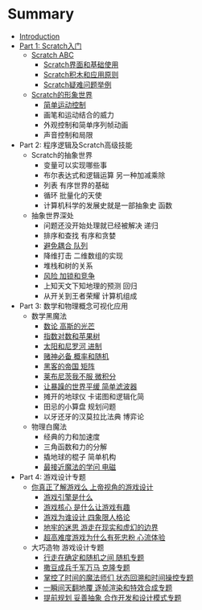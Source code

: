 # Summary

* [Introduction](README.md)
* [Part 1: Scratch入门](part-1-scratchru-men.md)
  * [Scratch ABC](part-1-scratchru-men/scratch-abc.md)
    * [Scratch界面和基础使用](part-1-scratchru-men/scratch-abc/scratchjie-mian-he-ji-chu-shi-yong-fang-fa.md)
    * [Scratch积木和应用原则](part-1-scratchru-men/scratch-abc/scratchji-mu-he-qian-zai-ying-yong.md)
    * [Scratch疑难问题举例](part-1-scratchru-men/scratch-abc/scratchyi-nan-wen-ti-ju-li.md)
  * [Scratch的形象世界](part-1-scratchru-men/scratchde-xing-xiang-shi-jie.md)
    * [简单运动控制](part-1-scratchru-men/scratchde-xing-xiang-shi-jie/jian-dan-yun-dong-kong-zhi.md)
    * 画笔和运动结合的威力
    * 外观控制和简单序列帧动画
    * 声音控制和局限
* Part 2: 程序逻辑及Scratch高级技能
  * Scratch的抽象世界
    * 变量可以实现哪些事
    * 布尔表达式和逻辑运算 另一种加减乘除
    * 列表 有序世界的基础
    * 循环 批量化的天使
    * 计算机科学的发展史就是一部抽象史 函数
  * 抽象世界深处
    * 问题还没开始处理就已经被解决 递归
    * 排序和查找 有序和贪婪
    * [避免耦合 队列](yao-pie-qing-guan-xi-zhao-lian-biao-dui-lie.md)
    * 降维打击 二维数组的实现
    * 堆栈和树的关系
    * [风险 加锁和竞争](feng-xian-jia-suo-he-jing-zheng.md)
    * 上知天文下知地理的预测 回归
    * 从开关到王者荣耀 计算机组成
* Part 3: 数学和物理概念可视化应用
  * 数学黑魔法
    * [数论 高斯的光芒](shu-lun-gao-si-de-guang-mang.md)
    * [指数对数和苹果树](zhi-shu-dui-shu-he-ping-guo-shu.md)
    * [太阳和尼罗河 进制](tai-yang-he-ni-luo-he-jin-zhi.md)
    * [赌神必备 概率和随机](du-shen-bi-bei-gai-lv-he-sui-ji.md)
    * [黑客的帝国 矩阵](hei-ke-de-di-guo-ju-zhen.md)
    * [莱布尼茨我不服 微积分](lai-bu-ni-ci-wo-bu-fu-wei-ji-fen.md)
    * [让暴躁的世界平缓 简单滤波器](rang-bao-zao-de-shi-jie-ping-huan-jian-dan-lv-bo-qi.md)
    * 摊开的地球仪 卡诺图和逻辑化简
    * 田忌的小算盘 规划问题
    * 以牙还牙的汉莫拉比法典 博弈论
  * 物理白魔法
    * 经典的力和加速度
    * 三角函数和力的分解
    * 撬地球的棍子 简单机构
    * [最接近魔法的学问 电磁](zui-jie-jin-mo-fa-de-xue-wen-dian-ci.md)
* Part 4: 游戏设计专题
  * [你真正了解游戏么 上帝视角的游戏设计](ni-zhen-zheng-le-jie-you-xi-yao-shang-di-shi-jiao-de-you-xi-she-ji.md)
    * [游戏引擎是什么](you-xi-yin-qing-shi-shi-yao.md)
    * [游戏核心 是什么让游戏有趣](you-xi-he-xin-shi-shi-yao-rang-you-xi-you-qu.md)
    * [游戏为谁设计 四象限人格论](you-xi-wei-shui-she-ji-si-xiang-xian-ren-ge-lun.md)
    * [地牢的迷思 游走在现实和虚幻的边界](di-lao-de-mi-si-you-zou-zai-xian-shi-he-xu-huan-de-bian-jie.md)
    * [超高难度游戏为什么有死忠粉 心流体验](chao-gao-nan-du-you-xi-wei-shi-yao-you-si-zhong-fen-xin-liu-ti-yan.md)
  * 大巧造物 游戏设计专题
    * [行走在确定和随机之间 随机专题](xing-zou-zai-que-ding-he-sui-ji-zhi-jian-sui-ji-zhuan-ti.md)
    * [撒豆成兵千军万马 克隆专题](sa-dou-cheng-bing-qian-jun-wan-ma-ke-long-zhuan-ti.md)
    * [掌控了时间的魔法师们 状态回溯和时间操控专题](zhang-kong-le-shi-jian-de-mo-fa-shi-men-zhuang-tai-hui-su-he-shi-jian-cao-kong-zhuan-ti.md)
    * [一瞬间天翻地覆 逐帧渲染和特效合成专题](yi-shun-jian-tian-fan-di-fu-zhu-zheng-xuan-ran-he-te-xiao-he-cheng-zhuan-ti.md)
    * [提前规划 妥善抽象 合作开发和设计模式专题](ti-qian-gui-hua-tuo-shan-chou-xiang-he-zuo-kai-fa-he-she-ji-mo-shi-zhuan-ti.md)


